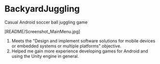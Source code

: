 # BackyardJuggling

Casual Android soccer ball juggling game

[README/Screenshot_MainMenu.jpg]
1. Meets the "Design and implement software solutions for mobile devices or embedded systems or multiple platforms" objective.
2. Helped me gain more experience developing games for Android and using the Unity engine in general.
